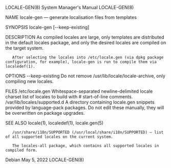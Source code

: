 LOCALE-GEN(8)							    System Manager's Manual							 LOCALE-GEN(8)

NAME
       locale-gen — generate localisation files from templates

SYNOPSIS
       locale-gen [--keep-existing]

DESCRIPTION
       As  compiled  locales are large, only templates are distributed in the default locales package, and only the desired locales are compiled on the target
       system.

       After selecting the locales into /etc/locale.gen (via dpkg package configuration, for example), locale-gen is run to compile them via localedef(1).

OPTIONS
       --keep-existing	Do not remove /usr/lib/locale/locale-archive, only compiling new locales.

FILES
       /etc/locale.gen	Whitespace-separated newline-delimited locale charset list of locales to build with # start-of-line comments.
       /var/lib/locales/supported.d  A directory containing locale.gen snippets provided by language-pack packages.  Do not edit these manually, they will  be
				     overwritten on package upgrades.

SEE ALSO
       locale(1), localedef(1), locale.gen(5)

       /usr/share/i18n/SUPPORTED (/usr/local/share/i18n/SUPPORTED) — list of all supported locales on the current system.

       The locales-all package, which contains all supported locales in compiled form.

Debian									  May 5, 2022								 LOCALE-GEN(8)
